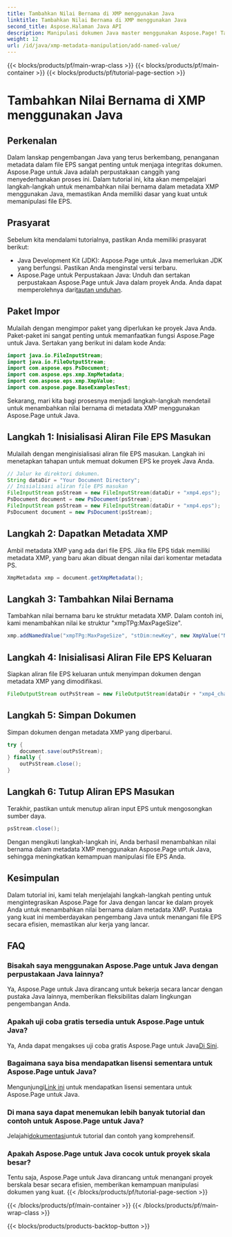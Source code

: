 ```yaml
---
title: Tambahkan Nilai Bernama di XMP menggunakan Java
linktitle: Tambahkan Nilai Bernama di XMP menggunakan Java
second_title: Aspose.Halaman Java API
description: Manipulasi dokumen Java master menggunakan Aspose.Page! Tambahkan nilai bernama dengan mudah dalam metadata XMP dengan panduan langkah demi langkah kami untuk integrasi yang lancar.
weight: 12
url: /id/java/xmp-metadata-manipulation/add-named-value/
---
```


{{< blocks/products/pf/main-wrap-class >}}
{{< blocks/products/pf/main-container >}}
{{< blocks/products/pf/tutorial-page-section >}}

# Tambahkan Nilai Bernama di XMP menggunakan Java

## Perkenalan
Dalam lanskap pengembangan Java yang terus berkembang, penanganan metadata dalam file EPS sangat penting untuk menjaga integritas dokumen. Aspose.Page untuk Java adalah perpustakaan canggih yang menyederhanakan proses ini. Dalam tutorial ini, kita akan mempelajari langkah-langkah untuk menambahkan nilai bernama dalam metadata XMP menggunakan Java, memastikan Anda memiliki dasar yang kuat untuk memanipulasi file EPS.
## Prasyarat
Sebelum kita mendalami tutorialnya, pastikan Anda memiliki prasyarat berikut:
- Java Development Kit (JDK): Aspose.Page untuk Java memerlukan JDK yang berfungsi. Pastikan Anda menginstal versi terbaru.
- Aspose.Page untuk Perpustakaan Java: Unduh dan sertakan perpustakaan Aspose.Page untuk Java dalam proyek Anda. Anda dapat memperolehnya dari[tautan unduhan](https://releases.aspose.com/page/java/).
## Paket Impor
Mulailah dengan mengimpor paket yang diperlukan ke proyek Java Anda. Paket-paket ini sangat penting untuk memanfaatkan fungsi Aspose.Page untuk Java. Sertakan yang berikut ini dalam kode Anda:
```java
import java.io.FileInputStream;
import java.io.FileOutputStream;
import com.aspose.eps.PsDocument;
import com.aspose.eps.xmp.XmpMetadata;
import com.aspose.eps.xmp.XmpValue;
import com.aspose.page.BaseExamplesTest;
```
Sekarang, mari kita bagi prosesnya menjadi langkah-langkah mendetail untuk menambahkan nilai bernama di metadata XMP menggunakan Aspose.Page untuk Java.
## Langkah 1: Inisialisasi Aliran File EPS Masukan
Mulailah dengan menginisialisasi aliran file EPS masukan. Langkah ini menetapkan tahapan untuk memuat dokumen EPS ke proyek Java Anda.
```java
// Jalur ke direktori dokumen.
String dataDir = "Your Document Directory";
// Inisialisasi aliran file EPS masukan
FileInputStream psStream = new FileInputStream(dataDir + "xmp4.eps");
PsDocument document = new PsDocument(psStream);
FileInputStream psStream = new FileInputStream(dataDir + "xmp4.eps");
PsDocument document = new PsDocument(psStream);
```
## Langkah 2: Dapatkan Metadata XMP
Ambil metadata XMP yang ada dari file EPS. Jika file EPS tidak memiliki metadata XMP, yang baru akan dibuat dengan nilai dari komentar metadata PS.
```java
XmpMetadata xmp = document.getXmpMetadata();
```
## Langkah 3: Tambahkan Nilai Bernama
Tambahkan nilai bernama baru ke struktur metadata XMP. Dalam contoh ini, kami menambahkan nilai ke struktur "xmpTPg:MaxPageSize".
```java
xmp.addNamedValue("xmpTPg:MaxPageSize", "stDim:newKey", new XmpValue("NewValue"));
```
## Langkah 4: Inisialisasi Aliran File EPS Keluaran
Siapkan aliran file EPS keluaran untuk menyimpan dokumen dengan metadata XMP yang dimodifikasi.
```java
FileOutputStream outPsStream = new FileOutputStream(dataDir + "xmp4_changed.eps");
```
## Langkah 5: Simpan Dokumen
Simpan dokumen dengan metadata XMP yang diperbarui.
```java
try {
    document.save(outPsStream);
} finally {
    outPsStream.close();
}
```
## Langkah 6: Tutup Aliran EPS Masukan
Terakhir, pastikan untuk menutup aliran input EPS untuk mengosongkan sumber daya.
```java
psStream.close();
```
Dengan mengikuti langkah-langkah ini, Anda berhasil menambahkan nilai bernama dalam metadata XMP menggunakan Aspose.Page untuk Java, sehingga meningkatkan kemampuan manipulasi file EPS Anda.
## Kesimpulan
Dalam tutorial ini, kami telah menjelajahi langkah-langkah penting untuk mengintegrasikan Aspose.Page for Java dengan lancar ke dalam proyek Anda untuk menambahkan nilai bernama dalam metadata XMP. Pustaka yang kuat ini memberdayakan pengembang Java untuk menangani file EPS secara efisien, memastikan alur kerja yang lancar.
## FAQ
### Bisakah saya menggunakan Aspose.Page untuk Java dengan perpustakaan Java lainnya?
Ya, Aspose.Page untuk Java dirancang untuk bekerja secara lancar dengan pustaka Java lainnya, memberikan fleksibilitas dalam lingkungan pengembangan Anda.
### Apakah uji coba gratis tersedia untuk Aspose.Page untuk Java?
 Ya, Anda dapat mengakses uji coba gratis Aspose.Page untuk Java[Di Sini](https://releases.aspose.com/).
### Bagaimana saya bisa mendapatkan lisensi sementara untuk Aspose.Page untuk Java?
 Mengunjungi[Link ini](https://purchase.aspose.com/temporary-license/) untuk mendapatkan lisensi sementara untuk Aspose.Page untuk Java.
### Di mana saya dapat menemukan lebih banyak tutorial dan contoh untuk Aspose.Page untuk Java?
 Jelajahi[dokumentasi](https://reference.aspose.com/page/java/)untuk tutorial dan contoh yang komprehensif.
### Apakah Aspose.Page untuk Java cocok untuk proyek skala besar?
Tentu saja, Aspose.Page untuk Java dirancang untuk menangani proyek berskala besar secara efisien, memberikan kemampuan manipulasi dokumen yang kuat.
{{< /blocks/products/pf/tutorial-page-section >}}

{{< /blocks/products/pf/main-container >}}
{{< /blocks/products/pf/main-wrap-class >}}

{{< blocks/products/products-backtop-button >}}
